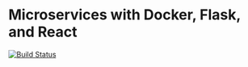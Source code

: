 # Microservices with Docker, Flask, and React

[![Build Status](https://travis-ci.org/nabuhodanosor/testdriven-app.svg?branch=master)](https://travis-ci.org/nabuhodanosor/testdriven-app)
